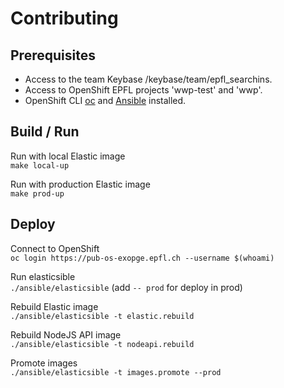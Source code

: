 Contributing
============

Prerequisites
-------------

* Access to the team Keybase /keybase/team/epfl_searchins.
* Access to OpenShift EPFL projects 'wwp-test' and 'wwp'.
* OpenShift CLI [oc](https://docs.openshift.com/container-platform/3.11/cli_reference/get_started_cli.html#installing-the-cli) and [Ansible](https://docs.ansible.com/ansible/latest/installation_guide/intro_installation.html) installed.


Build / Run
-----------

Run with local Elastic image  
`make local-up`

Run with production Elastic image  
`make prod-up`

Deploy
------

Connect to OpenShift  
`oc login https://pub-os-exopge.epfl.ch --username $(whoami)`

Run elasticsible  
`./ansible/elasticsible` (add `-- prod` for deploy in prod)

Rebuild Elastic image  
`./ansible/elasticsible -t elastic.rebuild`

Rebuild NodeJS API image  
`./ansible/elasticsible -t nodeapi.rebuild`

Promote images  
`./ansible/elasticsible -t images.promote --prod`
